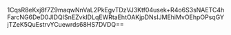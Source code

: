 1CqsR8eKxj8f7Z9maqwNnVaL2PkEgvTDzVJ3Ktf04usek+R4o6S3sNAETC4hFarcNG6DeD0JIDQISnEZvkIDLqEWRtaEhtOAKjpDNsIJMEhiMvOEhpOPsqGYjTZeK5QuEstrvYCuewrds68HS7DVDQ==